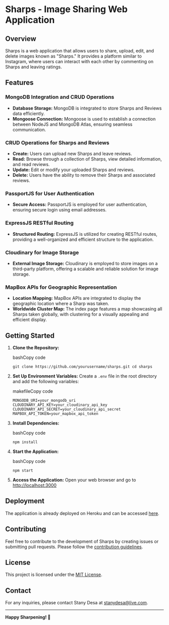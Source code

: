 # Sharps - Image Sharing Web Application

## Overview

Sharps is a web application that allows users to share, upload, edit, and delete images known as "Sharps." It provides a platform similar to Instagram, where users can interact with each other by commenting on Sharps and leaving ratings.

## Features

### MongoDB Integration and CRUD Operations

-   **Database Storage:** MongoDB is integrated to store Sharps and Reviews data efficiently.
-   **Mongoose Connection:** Mongoose is used to establish a connection between NodeJS and MongoDB Atlas, ensuring seamless communication.

### CRUD Operations for Sharps and Reviews

-   **Create:** Users can upload new Sharps and leave reviews.
-   **Read:** Browse through a collection of Sharps, view detailed information, and read reviews.
-   **Update:** Edit or modify your uploaded Sharps and reviews.
-   **Delete:** Users have the ability to remove their Sharps and associated reviews.

### PassportJS for User Authentication

-   **Secure Access:** PassportJS is employed for user authentication, ensuring secure login using email addresses.

### ExpressJS RESTful Routing

-   **Structured Routing:** ExpressJS is utilized for creating RESTful routes, providing a well-organized and efficient structure to the application.

### Cloudinary for Image Storage

-   **External Image Storage:** Cloudinary is employed to store images on a third-party platform, offering a scalable and reliable solution for image storage.

### MapBox APIs for Geographic Representation

-   **Location Mapping:** MapBox APIs are integrated to display the geographic location where a Sharp was taken.
-   **Worldwide Cluster Map:** The index page features a map showcasing all Sharps taken globally, with clustering for a visually appealing and efficient display.

## Getting Started

1.  **Clone the Repository:**
    
    bashCopy code
    
    `git clone https://github.com/yourusername/sharps.git
    cd sharps` 
    
2.  **Set Up Environment Variables:** Create a `.env` file in the root directory and add the following variables:
    
    makefileCopy code
    
    `MONGODB_URI=your_mongodb_uri
    CLOUDINARY_API_KEY=your_cloudinary_api_key
    CLOUDINARY_API_SECRET=your_cloudinary_api_secret
    MAPBOX_API_TOKEN=your_mapbox_api_token` 
    
3.  **Install Dependencies:**
    
    bashCopy code
    
    `npm install` 
    
4.  **Start the Application:**
    
    bashCopy code
    
    `npm start` 
    
5.  **Access the Application:** Open your web browser and go to [http://localhost:3000](http://localhost:3000/)
    

## Deployment

The application is already deployed on Heroku and can be accessed [here](https://sharps-ff747e1870b7.herokuapp.com/).

## Contributing

Feel free to contribute to the development of Sharps by creating issues or submitting pull requests. Please follow the [contribution guidelines](https://docs.github.com/en/communities/setting-up-your-project-for-healthy-contributions/setting-guidelines-for-repository-contributors).

## License

This project is licensed under the [MIT License](https://opensource.org/license/mit/).

## Contact

For any inquiries, please contact Stany Desa at [stanydesa@live.com](mailto:stanydesa@live.com).

----------

**Happy Sharpening! 📸**
